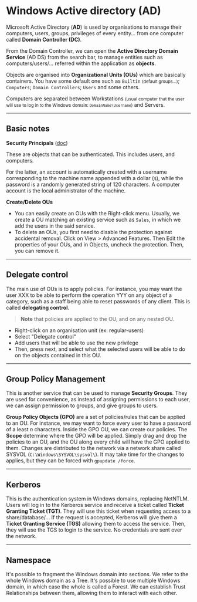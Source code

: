 # Windows Active directory (AD)

<div class="row row-cols-md-2"><div>

Microsoft Active Directory (**AD**) is used by organisations to manage their computers, users, groups, privileges of every entity... from one computer called **Domain Controller (DC)**.

From the Domain Controller, we can open the **Active Directory Domain Service** (AD DS) from the search bar, to manage entities such as computers/users/... referred within the application as **objects**.
</div><div>

Objects are organised into **Organizational Units (OUs)** which are basically containers. You have some default one such as `Builtin` <small>(default groups...)</small>; `Computers`; `Domain Controllers`; `Users` and some others.

Computers are separated between Workstations <small>(usual computer that the user will use to log in to the Windows domain: `DomainName\Username`)</small> and Servers.
</div></div>

<hr class="sep-both">

## Basic notes

<div class="row row-cols-md-2"><div>

**Security Principals** ([doc](https://learn.microsoft.com/en-us/windows-server/identity/ad-ds/manage/understand-security-principals))

These are objects that can be authenticated. This includes users, and computers.

For the latter, an account is automatically created with a username corresponding to the machine name appended with a dollar (`$`), while the password is a randomly generated string of 120 characters. A computer account is the local administrator of the machine.
</div><div>

**Create/Delete OUs**

* You can easily create an OUs with the Right-click menu. Usually, we create a OU matching an existing service such as `Sales`, in which we add the users in the said service.
* To delete an OUs, you first need to disable the protection against accidental removal. Click on View > Advanced Features. Then Edit the properties of your OUs, and in Objects, uncheck the protection. Then, you can remove it.
</div></div>

<hr class="sep-both">

## Delegate control

<div class="row row-cols-md-2"><div>

The main use of OUs is to apply policies. For instance, you may want the user XXX to be able to perform the operation YYY on any object of a category, such as a staff being able to reset passwords of any client. This is called **delegating control**.

> **Note** that policies are applied to the OU, and on any nested OU.
</div><div>

* Right-click on an organisation unit (ex: regular-users)
* Select "Delegate control"
* Add users that will be able to use the new privilege
* Then, press next, and select what the selected users will be able to do on the objects contained in this OU.

</div></div>

<hr class="sep-both">

## Group Policy Management

<div class="row row-cols-md-2"><div>

This is another service that can be used to manage **Security Groups**. They are used for convenience, as instead of assigning permissions to each user, we can assign permission to groups, and give groups to users.
</div><div>

**Group Policy Objects (GPO)** are a set of policies/rules that can be applied to an OU. For instance, we may want to force every user to have a password of a least $n$ characters. Inside the GPO OU, we can create our policies. The **Scope** determine where the GPO will be applied. Simply drag and drop the policies to an OU, and the OU along every child will have the GPO applied to them. Changes are distributed to the network via a network share called SYSVOL (`C:\Windows\SYSVOL\sysvol\`). It may take time for the changes to applies, but they can be forced with `gpupdate /force`.
</div></div>

<hr class="sep-both">

## Kerberos

This is the authentication system in Windows domains, replacing NetNTLM. Users will log in to the Kerberos service and receive a ticket called **Ticket Granting Ticket (TGT)**. They will use this ticket when requesting access to a share/database/... If the request is accepted, Kerberos will give them a **Ticket Granting Service (TGS)** allowing them to access the service. Then, they will use the TGS to login to the service. No credentials are sent over the network.

<hr class="sep-both">

## Namespace

It's possible to fragment the Windows domain into sections. We refer to the whole Windows domain as a Tree. It's possible to use multiple Windows domain, in which case the whole is called a Forest. We can establish Trust Relationships between them, allowing them to interact with each other.